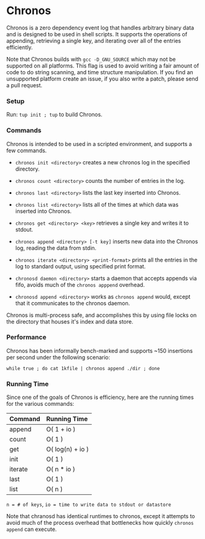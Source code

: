 # Chronos

Chronos is a zero dependency event log that handles arbitrary binary data and is designed to be used in shell scripts. It supports the operations of appending, retrieving a single key, and iterating over all of the entries efficiently.

Note that Chronos builds with `gcc -D_GNU_SOURCE` which may not be supported on all platforms. This flag is used to avoid writing a fair amount of code to do string scanning, and time structure manipulation. If you find an unsupported platform create an issue, if you also write a patch, please send a pull request.

### Setup

Run: `tup init ; tup` to build Chronos.

### Commands

Chronos is intended to be used in a scripted environment, and supports a few commands.

* `chronos init <directory>` creates a new chronos log in the specified directory.
* `chronos count <directory>` counts the number of entries in the log.
* `chronos last <directory>` lists the last key inserted into Chronos.
* `chronos list <directory>` lists all of the times at which data was inserted into Chronos.
* `chronos get <directory> <key>` retrieves a single key and writes it to stdout.
* `chronos append <directory> [-t key]` inserts new data into the Chronos log, reading the data from stdin.
* `chronos iterate <directory> <print-format>` prints all the entries in the log to standard output, using specified print format.

* `chronosd daemon <directory>` starts a daemon that accepts appends via fifo, avoids much of the `chronos apppend` overhead.
* `chronosd append <directory>` works as `chronos append` would, except that it communicates to the chronos daemon.

Chronos is multi-process safe, and accomplishes this by using file locks on the directory that houses it's index and data store.

### Performance

Chronos has been informally bench-marked and supports ~150 insertions per second under the following scenario:

```
while true ; do cat 1kfile | chronos append ./dir ; done
```

### Running Time

Since one of the goals of Chronos is efficiency, here are the running times for the various commands:

Command | Running Time
:-------|:------------
append  | O( 1 + io )
count   | O( 1 )
get     | O( log(n) + io )
init    | O( 1 )
iterate | O( n * io )
last    | O( 1 )
list    | O( n )

`n = # of keys`, `io = time to write data to stdout or datastore`

Note that chranosd has identical runtimes to chronos, except it attempts to avoid much of the process overhead that bottlenecks how quickly `chronos append` can execute.

